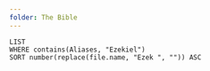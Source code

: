 ```yaml
---
folder: The Bible
---
```


```dataview
LIST 
WHERE contains(Aliases, "Ezekiel")
SORT number(replace(file.name, "Ezek ", "")) ASC
```
 
